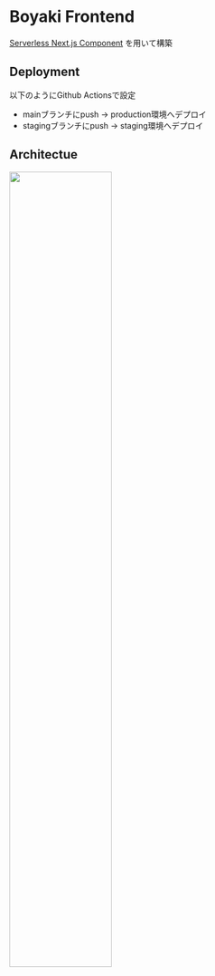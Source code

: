 # Boyaki Frontend
[Serverless Next.js Component](https://github.com/serverless-nextjs/serverless-next.js/) を用いて構築

## Deployment
以下のようにGithub Actionsで設定
- mainブランチにpush -> production環境へデプロイ
- stagingブランチにpush -> staging環境へデプロイ

## Architectue
<img src="https://user-images.githubusercontent.com/26875412/157812343-9d465204-3c59-4066-b170-ed236a35ef53.jpg" width="60%" />
